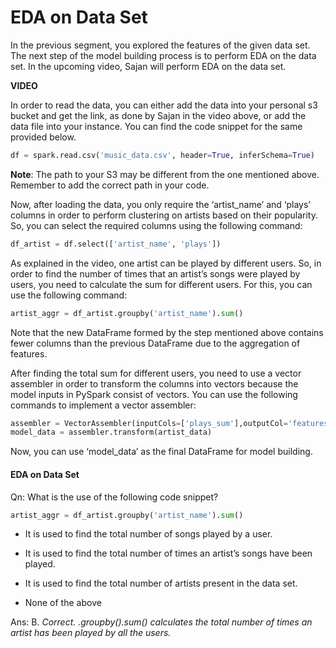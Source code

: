 # EDA on Data Set

In the previous segment, you explored the features of the given data set. The next step of the model building process is to perform EDA on the data set. In the upcoming video, Sajan will perform EDA on the data set.

**VIDEO**

In order to read the data, you can either add the data into your personal s3 bucket and get the link, as done by Sajan in the video above, or add the data file into your instance. You can find the code snippet for the same provided below.

```python
df = spark.read.csv('music_data.csv', header=True, inferSchema=True)
```

**Note**: The path to your S3 may be different from the one mentioned above. Remember to add the correct path in your code.

Now, after loading the data, you only require the ‘artist_name’ and ‘plays’ columns in order to perform clustering on artists based on their popularity. So, you can select the required columns using the following command:

```python
df_artist = df.select(['artist_name', 'plays'])
```

As explained in the video, one artist can be played by different users. So, in order to find the number of times that an artist’s songs were played by users, you need to calculate the sum for different users. For this, you can use the following command:

```python
artist_aggr = df_artist.groupby('artist_name').sum()
```

Note that the new DataFrame formed by the step mentioned above contains fewer columns than the previous DataFrame due to the aggregation of features.

After finding the total sum for different users, you need to use a vector assembler in order to transform the columns into vectors because the model inputs in PySpark consist of vectors. You can use the following commands to implement a vector assembler:

```python
assembler = VectorAssembler(inputCols=['plays_sum'],outputCol='features')
model_data = assembler.transform(artist_data)
```
Now, you can use ‘model_data’ as the final DataFrame for model building.

#### EDA on Data Set

Qn: What is the use of the following code snippet?

```python
artist_aggr = df_artist.groupby('artist_name').sum()
```

- It is used to find the total number of songs played by a user.

- It is used to find the total number of times an artist’s songs have been played.

- It is used to find the total number of artists present in the data set.

- None of the above

Ans: B. *Correct. .groupby().sum() calculates the total number of times an artist has been played by all the users.*
